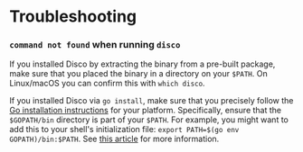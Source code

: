 # Troubleshooting

### `command not found` when running `disco`

If you installed Disco by extracting the binary from a pre-built package, make sure that you placed the binary in a directory on your `$PATH`. On Linux/macOS you can confirm this with `which disco`.

If you installed Disco via `go install`, make sure that you precisely follow the [Go installation instructions](https://go.dev/doc/install) for your platform.
Specifically, ensure that the `$GOPATH/bin` directory is part of your `$PATH`. For example, you might want to add this to your shell's initialization file: `export PATH=$(go env GOPATH)/bin:$PATH`. See [this article](https://go.dev/wiki/SettingGOPATH) for more information.
